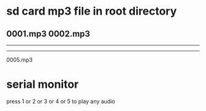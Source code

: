 # sd card mp3 file in root directory
0001.mp3
0002.mp3
-------
-------
-------
0005.mp3


# serial monitor
press 1 or 2 or 3 or 4 or 5 to play any audio

